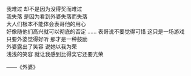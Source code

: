 ---
---

我难过 却不是因为没得奖而难过  
我失落 是因为看到外婆失落而失落  
大人们根本不能体会表哥他的用心  
好像随他们高兴就可以彻底的否定
……
表哥说不要觉得可惜 这只是一场游戏  
只要外婆觉得好听 那才是一种鼓励  
外婆露出了笑容 说她以我为荣  
浅浅的笑容 就让我感到比得奖它还要光荣

——《外婆》

